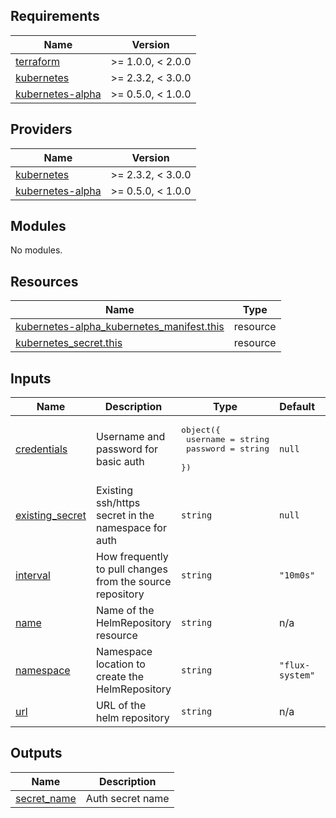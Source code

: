 <!--- start terraform-docs --->
## Requirements

| Name | Version |
|------|---------|
| <a name="requirement_terraform"></a> [terraform](#requirement\_terraform) | >= 1.0.0, < 2.0.0 |
| <a name="requirement_kubernetes"></a> [kubernetes](#requirement\_kubernetes) | >= 2.3.2, < 3.0.0 |
| <a name="requirement_kubernetes-alpha"></a> [kubernetes-alpha](#requirement\_kubernetes-alpha) | >= 0.5.0, < 1.0.0 |

## Providers

| Name | Version |
|------|---------|
| <a name="provider_kubernetes"></a> [kubernetes](#provider\_kubernetes) | >= 2.3.2, < 3.0.0 |
| <a name="provider_kubernetes-alpha"></a> [kubernetes-alpha](#provider\_kubernetes-alpha) | >= 0.5.0, < 1.0.0 |

## Modules

No modules.

## Resources

| Name | Type |
|------|------|
| [kubernetes-alpha_kubernetes_manifest.this](https://registry.terraform.io/providers/hashicorp/kubernetes-alpha/latest/docs/resources/kubernetes_manifest) | resource |
| [kubernetes_secret.this](https://registry.terraform.io/providers/hashicorp/kubernetes/latest/docs/resources/secret) | resource |

## Inputs

| Name | Description | Type | Default | Required |
|------|-------------|------|---------|:--------:|
| <a name="input_credentials"></a> [credentials](#input\_credentials) | Username and password for basic auth | <pre>object({<br>    username = string<br>    password = string<br>  })</pre> | `null` | no |
| <a name="input_existing_secret"></a> [existing\_secret](#input\_existing\_secret) | Existing ssh/https secret in the namespace for auth | `string` | `null` | no |
| <a name="input_interval"></a> [interval](#input\_interval) | How frequently to pull changes from the source repository | `string` | `"10m0s"` | no |
| <a name="input_name"></a> [name](#input\_name) | Name of the HelmRepository resource | `string` | n/a | yes |
| <a name="input_namespace"></a> [namespace](#input\_namespace) | Namespace location to create the HelmRepository | `string` | `"flux-system"` | no |
| <a name="input_url"></a> [url](#input\_url) | URL of the helm repository | `string` | n/a | yes |

## Outputs

| Name | Description |
|------|-------------|
| <a name="output_secret_name"></a> [secret\_name](#output\_secret\_name) | Auth secret name |

